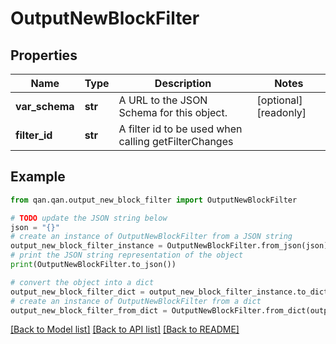 # OutputNewBlockFilter


## Properties

Name | Type | Description | Notes
------------ | ------------- | ------------- | -------------
**var_schema** | **str** | A URL to the JSON Schema for this object. | [optional] [readonly] 
**filter_id** | **str** | A filter id to be used when calling getFilterChanges | 

## Example

```python
from qan.qan.output_new_block_filter import OutputNewBlockFilter

# TODO update the JSON string below
json = "{}"
# create an instance of OutputNewBlockFilter from a JSON string
output_new_block_filter_instance = OutputNewBlockFilter.from_json(json)
# print the JSON string representation of the object
print(OutputNewBlockFilter.to_json())

# convert the object into a dict
output_new_block_filter_dict = output_new_block_filter_instance.to_dict()
# create an instance of OutputNewBlockFilter from a dict
output_new_block_filter_from_dict = OutputNewBlockFilter.from_dict(output_new_block_filter_dict)
```
[[Back to Model list]](../README.md#documentation-for-models) [[Back to API list]](../README.md#documentation-for-api-endpoints) [[Back to README]](../README.md)


